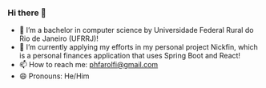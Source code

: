 ### Hi there 👋

- 🔭 I’m a bachelor in computer science by Universidade Federal Rural do Rio de Janeiro (UFRRJ)!
- 🌱 I’m currently applying my efforts in my personal project Nickfin, which is a personal finances application that uses Spring Boot and React!
- 📫 How to reach me: phfarolfi@gmail.com
- 😄 Pronouns: He/Him
